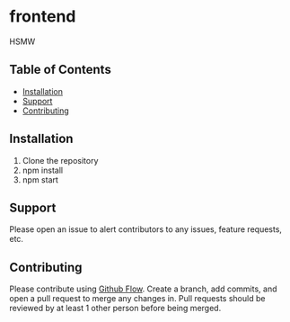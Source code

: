 # frontend

HSMW

## Table of Contents

- [Installation](#installation)
- [Support](#support)
- [Contributing](#contributing)

## Installation

1. Clone the repository
1. npm install
1. npm start

## Support

Please open an issue to alert contributors to any issues, feature requests, etc.

## Contributing

Please contribute using [Github Flow](https://guides.github.com/introduction/flow/). Create a branch, add commits, and open a pull request to merge any changes in. Pull requests should be reviewed by at least 1 other person before being merged.